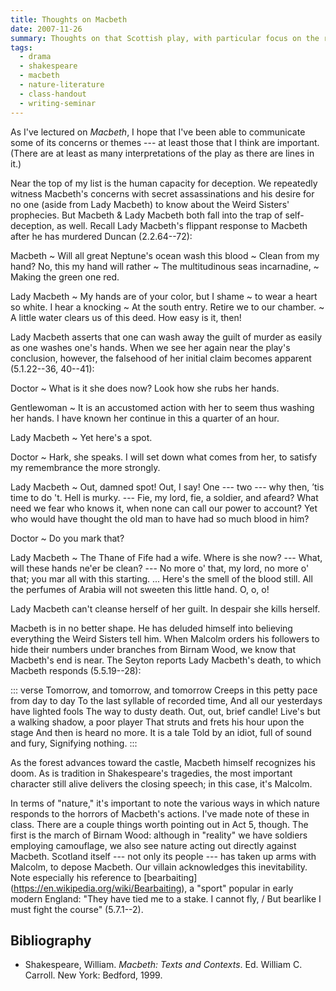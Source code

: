 ```yaml
---
title: Thoughts on Macbeth
date: 2007-11-26
summary: Thoughts on that Scottish play, with particular focus on the role the natural world plays in it.
tags:
  - drama
  - shakespeare
  - macbeth
  - nature-literature
  - class-handout
  - writing-seminar
---
```


As I've lectured on <cite>Macbeth</cite>, I hope that I've been able to communicate some of its concerns or themes --- at least those that I think are important. (There are at least as many interpretations of the play as there are lines in it.)

Near the top of my list is the human capacity for deception. We repeatedly witness Macbeth's concerns with secret assassinations and his desire for no one (aside from Lady Macbeth) to know about the Weird Sisters' prophecies. But Macbeth & Lady Macbeth both fall into the trap of self-deception, as well. Recall Lady Macbeth's flippant response to Macbeth after he has murdered Duncan (2.2.64--72):

Macbeth
  ~ Will all great Neptune's ocean wash this blood
  ~ Clean from my hand? No, this my hand will rather
  ~ The multitudinous seas incarnadine,
  ~ Making the green one red.

Lady Macbeth
  ~ My hands are of your color, but I shame
  ~ to wear a heart so white. I hear a knocking
  ~ At the south entry. Retire we to our chamber.
  ~ A little water clears us of this deed.
    How easy is it, then!

Lady Macbeth asserts that one can wash away the guilt of murder as easily as one washes one's hands. When we see her again near the play's conclusion, however, the falsehood of her initial claim becomes apparent (5.1.22--36, 40--41):

Doctor
  ~ What is it she does now? Look how she rubs her hands.

Gentlewoman
  ~ It is an accustomed action with her to seem thus washing her hands. I have known her continue in this a quarter of an hour.

Lady Macbeth
  ~ Yet here's a spot.

Doctor
  ~ Hark, she speaks. I will set down what comes from her, to satisfy my remembrance the more strongly.

Lady Macbeth
  ~ Out, damned spot! Out, I say! One --- two --- why then, ’tis time to do 't. Hell is murky. --- Fie, my lord, fie, a soldier, and afeard? What need we fear who knows it, when none can call our power to account? Yet who would have thought the old man to have had so much blood in him?

Doctor
  ~ Do you mark that?

Lady Macbeth
  ~ The Thane of Fife had a wife. Where is she now? --- What, will these hands ne'er be clean? --- No more o' that, my lord, no more o' that; you mar all with this starting. ... Here's the smell of the blood still. All the perfumes of Arabia will not sweeten this little hand. O, o, o!

Lady Macbeth can't cleanse herself of her guilt. In despair she kills herself.

Macbeth is in no better shape. He has deluded himself into believing everything the Weird Sisters tell him. When Malcolm orders his followers to hide their numbers under branches from Birnam Wood, we know that Macbeth's end is near. The Seyton reports Lady Macbeth's death, to which Macbeth responds (5.5.19--28):

::: verse
    Tomorrow, and tomorrow, and tomorrow
    Creeps in this petty pace from day to day
    To the last syllable of recorded time,
    And all our yesterdays have lighted fools
    The way to dusty death. Out, out, brief candle!
    Live's but a walking shadow, a poor player
    That struts and frets his hour upon the stage
    And then is heard no more. It is a tale
    Told by an idiot, full of sound and fury,
    Signifying nothing.
:::

As the forest advances toward the castle, Macbeth himself recognizes his doom. As is tradition in Shakespeare's tragedies, the most important character still alive delivers the closing speech; in this case, it's Malcolm.

In terms of "nature," it's important to note the various ways in which nature responds to the horrors of Macbeth's actions. I've made note of these in class. There are a couple things worth pointing out in Act 5, though. The first is the march of Birnam Wood: although in "reality" we have soldiers employing camouflage, we also see nature acting out directly against Macbeth. Scotland itself --- not only its people --- has taken up arms with Malcolm, to depose Macbeth. Our villain acknowledges this inevitability. Note especially his reference to [bearbaiting] (https://en.wikipedia.org/wiki/Bearbaiting), a "sport" popular in early modern England: "They have tied me to a stake. I cannot fly, / But bearlike I must fight the course" (5.7.1--2).

## Bibliography

* Shakespeare, William. <cite>Macbeth: Texts and Contexts</cite>. Ed. William C. Carroll. New York: Bedford, 1999.
